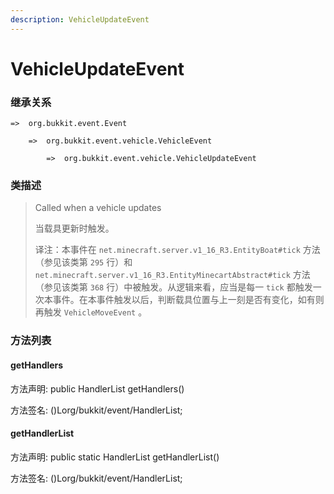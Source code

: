 ```yaml
---
description: VehicleUpdateEvent
---
```


# VehicleUpdateEvent

### 继承关系

    =>  org.bukkit.event.Event

        =>  org.bukkit.event.vehicle.VehicleEvent

            =>  org.bukkit.event.vehicle.VehicleUpdateEvent

### 类描述

> Called when a vehicle updates
>
> 当载具更新时触发。
>
> 译注：本事件在 `net.minecraft.server.v1_16_R3.EntityBoat#tick` 方法（参见该类第 `295` 行）和 `net.minecraft.server.v1_16_R3.EntityMinecartAbstract#tick` 方法（参见该类第 `368` 行）中被触发。从逻辑来看，应当是每一 `tick` 都触发一次本事件。在本事件触发以后，判断载具位置与上一刻是否有变化，如有则再触发 `VehicleMoveEvent` 。

### 方法列表

#### getHandlers

方法声明: public HandlerList getHandlers()

方法签名: ()Lorg/bukkit/event/HandlerList;

#### getHandlerList

方法声明: public static HandlerList getHandlerList()

方法签名: ()Lorg/bukkit/event/HandlerList;